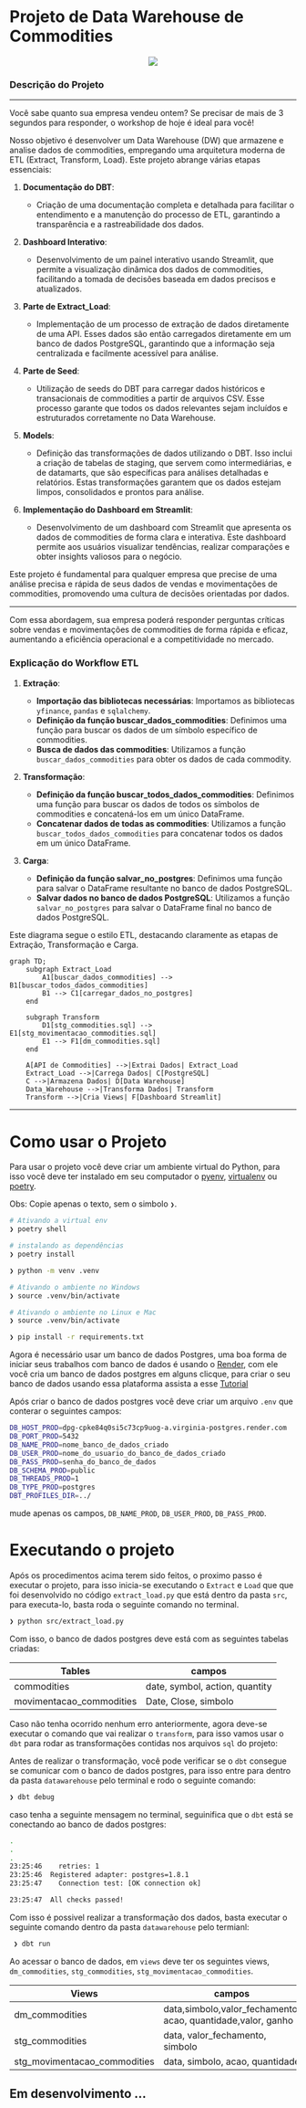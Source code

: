 # Projeto de Data Warehouse de Commodities



<p align="center">
  <img wigth="90%" src="./utils/diagram.svg">
</p>

### Descrição do Projeto

---

Você sabe quanto sua empresa vendeu ontem? Se precisar de mais de 3 segundos para responder, o workshop de hoje é ideal para você!

Nosso objetivo é desenvolver um Data Warehouse (DW) que armazene e analise dados de commodities, empregando uma arquitetura moderna de ETL (Extract, Transform, Load). Este projeto abrange várias etapas essenciais:

1. **Documentação do DBT**:
   - Criação de uma documentação completa e detalhada para facilitar o entendimento e a manutenção do processo de ETL, garantindo a transparência e a rastreabilidade dos dados.

2. **Dashboard Interativo**:
   - Desenvolvimento de um painel interativo usando Streamlit, que permite a visualização dinâmica dos dados de commodities, facilitando a tomada de decisões baseada em dados precisos e atualizados.

3. **Parte de Extract_Load**:
   - Implementação de um processo de extração de dados diretamente de uma API. Esses dados são então carregados diretamente em um banco de dados PostgreSQL, garantindo que a informação seja centralizada e facilmente acessível para análise.

4. **Parte de Seed**:
   - Utilização de seeds do DBT para carregar dados históricos e transacionais de commodities a partir de arquivos CSV. Esse processo garante que todos os dados relevantes sejam incluídos e estruturados corretamente no Data Warehouse.

5. **Models**:
   - Definição das transformações de dados utilizando o DBT. Isso inclui a criação de tabelas de staging, que servem como intermediárias, e de datamarts, que são específicas para análises detalhadas e relatórios. Estas transformações garantem que os dados estejam limpos, consolidados e prontos para análise.

6. **Implementação do Dashboard em Streamlit**:
   - Desenvolvimento de um dashboard com Streamlit que apresenta os dados de commodities de forma clara e interativa. Este dashboard permite aos usuários visualizar tendências, realizar comparações e obter insights valiosos para o negócio.

Este projeto é fundamental para qualquer empresa que precise de uma análise precisa e rápida de seus dados de vendas e movimentações de commodities, promovendo uma cultura de decisões orientadas por dados. 

---

Com essa abordagem, sua empresa poderá responder perguntas críticas sobre vendas e movimentações de commodities de forma rápida e eficaz, aumentando a eficiência operacional e a competitividade no mercado.


### Explicação do Workflow ETL

1. **Extração**:
    - **Importação das bibliotecas necessárias**: Importamos as bibliotecas `yfinance`, `pandas` e `sqlalchemy`.
    - **Definição da função buscar_dados_commodities**: Definimos uma função para buscar os dados de um símbolo específico de commodities.
    - **Busca de dados das commodities**: Utilizamos a função `buscar_dados_commodities` para obter os dados de cada commodity.

2. **Transformação**:
    - **Definição da função buscar_todos_dados_commodities**: Definimos uma função para buscar os dados de todos os símbolos de commodities e concatená-los em um único DataFrame.
    - **Concatenar dados de todas as commodities**: Utilizamos a função `buscar_todos_dados_commodities` para concatenar todos os dados em um único DataFrame.

3. **Carga**:
    - **Definição da função salvar_no_postgres**: Definimos uma função para salvar o DataFrame resultante no banco de dados PostgreSQL.
    - **Salvar dados no banco de dados PostgreSQL**: Utilizamos a função `salvar_no_postgres` para salvar o DataFrame final no banco de dados PostgreSQL.

Este diagrama segue o estilo ETL, destacando claramente as etapas de Extração, Transformação e Carga.


```mermaid
graph TD;
    subgraph Extract_Load
        A1[buscar_dados_commodities] --> B1[buscar_todos_dados_commodities]
        B1 --> C1[carregar_dados_no_postgres]
    end

    subgraph Transform
        D1[stg_commodities.sql] --> E1[stg_movimentacao_commodities.sql]
        E1 --> F1[dm_commodities.sql]
    end

    A[API de Commodities] -->|Extrai Dados| Extract_Load
    Extract_Load -->|Carrega Dados| C[PostgreSQL]
    C -->|Armazena Dados| D[Data Warehouse]
    Data_Warehouse -->|Transforma Dados| Transform
    Transform -->|Cria Views| F[Dashboard Streamlit]

```

---

# Como usar o Projeto

Para usar o projeto você deve criar um ambiente virtual do Python, para isso você deve ter instalado em seu computador o [pyenv](https://github.com/pyenv/pyenv), [virtualenv](https://virtualenv.pypa.io/en/latest/installation.html) ou [poetry](https://python-poetry.org/docs/).

Obs: Copie apenas o texto, sem o simbolo `❯`.

```bash
# Ativando a virtual env
❯ poetry shell

# instalando as dependências
❯ poetry install
```


```bash
❯ python -m venv .venv

# Ativando o ambiente no Windows
❯ source .venv/bin/activate

# Ativando o ambiente no Linux e Mac
❯ source .venv/bin/activate

❯ pip install -r requirements.txt
```

Agora é necessário usar um banco de dados Postgres, uma boa forma de iniciar seus trabalhos com banco de dados é usando o [Render](https://docs.render.com/databases), com ele você cria um banco de dados postgres em alguns clicque, para criar o seu banco de dados usando essa plataforma assista a esse [Tutorial](https://www.youtube.com/watch?v=icpPqD0tjLg)


Após criar o banco de dados postgres você deve criar um arquivo `.env` que conterar o seguintes campos:


```bash
DB_HOST_PROD=dpg-cpke84q0si5c73cp9uog-a.virginia-postgres.render.com
DB_PORT_PROD=5432
DB_NAME_PROD=nome_banco_de_dados_criado
DB_USER_PROD=nome_do_usuario_do_banco_de_dados_criado
DB_PASS_PROD=senha_do_banco_de_dados
DB_SCHEMA_PROD=public
DB_THREADS_PROD=1
DB_TYPE_PROD=postgres
DBT_PROFILES_DIR=../
```

mude apenas os campos, `DB_NAME_PROD`, `DB_USER_PROD`, `DB_PASS_PROD`.

# Executando o projeto

Após os procedimentos acima terem sido feitos, o proximo passo é executar o projeto, para isso inicia-se executando o `Extract` e `Load` que que foi desenvolvido no código `extract_load.py` que está dentro da pasta `src`, para executa-lo, basta roda o seguinte comando no terminal.

```bash
❯ python src/extract_load.py
```

Com isso, o banco de dados postgres deve está com as seguintes tabelas criadas:

|Tables| campos|
|---|---|
|commodities|date, symbol, action, quantity|
|movimentacao_commodities|Date, Close, simbolo|


Caso não tenha ocorrido nenhum erro anteriormente, agora deve-se executar o comando que vai realizar o `transform`, para isso vamos usar o `dbt` para rodar as transformações contidas nos arquivos `sql` do projeto:

Antes de realizar o transformação, você pode verificar se o `dbt` consegue se comunicar com o banco de dados postgres, para isso entre para dentro da pasta `datawarehouse` pelo terminal e rodo o seguinte comando:


```bash
❯ dbt debug
```

caso tenha a seguinte mensagem no terminal, seguinifica que o `dbt` está se conectando ao banco de dados postgres:


```bash
.
.
.
23:25:46    retries: 1
23:25:46  Registered adapter: postgres=1.8.1
23:25:47    Connection test: [OK connection ok]

23:25:47  All checks passed!
```

Com isso é possivel realizar a transformação dos dados, basta executar o seguinte comando dentro da pasta `datawarehouse` pelo termianl:


```bash
 ❯ dbt run
```

Ao acessar o banco de dados, em `views` deve ter os seguintes views, `dm_commodities`, `stg_commodities`, `stg_movimentacao_commodities`.


|Views| campos|
|---|---|
|dm_commodities|data,simbolo,valor_fechamento, acao, quantidade,valor, ganho|
|stg_commodities|data, valor_fechamento, simbolo|
|stg_movimentacao_commodities|data, simbolo, acao, quantidade|


## Em desenvolvimento ...